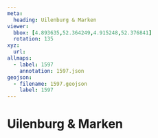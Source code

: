 ```yaml
---
meta:
  heading: Uilenburg & Marken
viewer:
  bbox: [4.893635,52.364249,4.915248,52.376841]
  rotation: 135
xyz:
  url: 
allmaps:
  - label: 1597
    annotation: 1597.json
geojson:
  - filename: 1597.geojson
    label: 1597
---
```

# Uilenburg & Marken